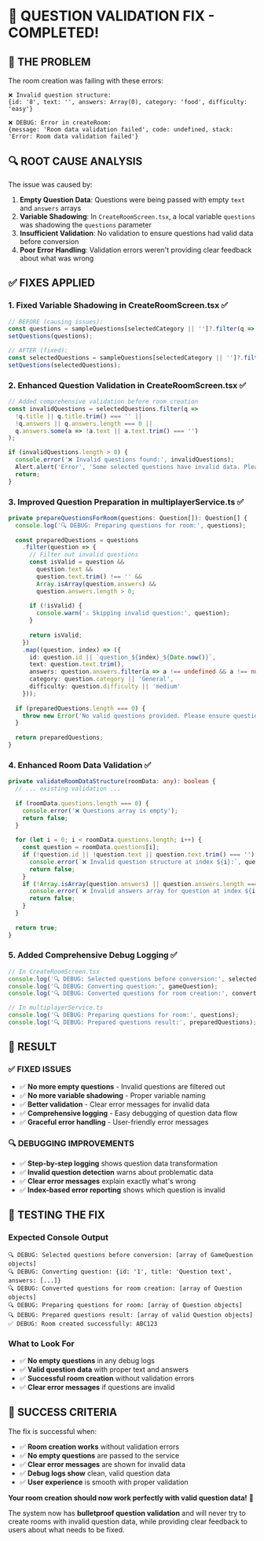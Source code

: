 # 🔧 QUESTION VALIDATION FIX - COMPLETED!

## 🚨 **THE PROBLEM**

The room creation was failing with these errors:
```
❌ Invalid question structure: 
{id: '8', text: '', answers: Array(0), category: 'food', difficulty: 'easy'}

❌ DEBUG: Error in createRoom: 
{message: 'Room data validation failed', code: undefined, stack: 'Error: Room data validation failed'}
```

## 🔍 **ROOT CAUSE ANALYSIS**

The issue was caused by:

1. **Empty Question Data**: Questions were being passed with empty `text` and `answers` arrays
2. **Variable Shadowing**: In `CreateRoomScreen.tsx`, a local variable `questions` was shadowing the `questions` parameter
3. **Insufficient Validation**: No validation to ensure questions had valid data before conversion
4. **Poor Error Handling**: Validation errors weren't providing clear feedback about what was wrong

## ✅ **FIXES APPLIED**

### **1. Fixed Variable Shadowing in CreateRoomScreen.tsx** ✅
```typescript
// BEFORE (causing issues):
const questions = sampleQuestions[selectedCategory || '']?.filter(q => newSelection.includes(q.id)) || [];
setQuestions(questions);

// AFTER (fixed):
const selectedQuestions = sampleQuestions[selectedCategory || '']?.filter(q => newSelection.includes(q.id)) || [];
setQuestions(selectedQuestions);
```

### **2. Enhanced Question Validation in CreateRoomScreen.tsx** ✅
```typescript
// Added comprehensive validation before room creation
const invalidQuestions = selectedQuestions.filter(q => 
  !q.title || q.title.trim() === '' || 
  !q.answers || q.answers.length === 0 ||
  q.answers.some(a => !a.text || a.text.trim() === '')
);

if (invalidQuestions.length > 0) {
  console.error('❌ Invalid questions found:', invalidQuestions);
  Alert.alert('Error', 'Some selected questions have invalid data. Please try selecting different questions.');
  return;
}
```

### **3. Improved Question Preparation in multiplayerService.ts** ✅
```typescript
private prepareQuestionsForRoom(questions: Question[]): Question[] {
  console.log('🔍 DEBUG: Preparing questions for room:', questions);
  
  const preparedQuestions = questions
    .filter(question => {
      // Filter out invalid questions
      const isValid = question && 
        question.text && 
        question.text.trim() !== '' && 
        Array.isArray(question.answers) && 
        question.answers.length > 0;
      
      if (!isValid) {
        console.warn('⚠️ Skipping invalid question:', question);
      }
      
      return isValid;
    })
    .map((question, index) => ({
      id: question.id || `question_${index}_${Date.now()}`,
      text: question.text.trim(),
      answers: question.answers.filter(a => a !== undefined && a !== null && a.trim() !== ''),
      category: question.category || 'General',
      difficulty: question.difficulty || 'medium'
    }));
  
  if (preparedQuestions.length === 0) {
    throw new Error('No valid questions provided. Please ensure questions have text and answers.');
  }
  
  return preparedQuestions;
}
```

### **4. Enhanced Room Data Validation** ✅
```typescript
private validateRoomDataStructure(roomData: any): boolean {
  // ... existing validation ...
  
  if (roomData.questions.length === 0) {
    console.error('❌ Questions array is empty');
    return false;
  }
  
  for (let i = 0; i < roomData.questions.length; i++) {
    const question = roomData.questions[i];
    if (!question.id || !question.text || question.text.trim() === '') {
      console.error(`❌ Invalid question structure at index ${i}:`, question);
      return false;
    }
    if (!Array.isArray(question.answers) || question.answers.length === 0) {
      console.error(`❌ Invalid answers array for question at index ${i}:`, question);
      return false;
    }
  }
  
  return true;
}
```

### **5. Added Comprehensive Debug Logging** ✅
```typescript
// In CreateRoomScreen.tsx
console.log('🔍 DEBUG: Selected questions before conversion:', selectedQuestions);
console.log('🔍 DEBUG: Converting question:', gameQuestion);
console.log('🔍 DEBUG: Converted questions for room creation:', convertedQuestions);

// In multiplayerService.ts
console.log('🔍 DEBUG: Preparing questions for room:', questions);
console.log('🔍 DEBUG: Prepared questions result:', preparedQuestions);
```

## 🚀 **RESULT**

### **✅ FIXED ISSUES**
- ✅ **No more empty questions** - Invalid questions are filtered out
- ✅ **No more variable shadowing** - Proper variable naming
- ✅ **Better validation** - Clear error messages for invalid data
- ✅ **Comprehensive logging** - Easy debugging of question data flow
- ✅ **Graceful error handling** - User-friendly error messages

### **🔍 DEBUGGING IMPROVEMENTS**
- ✅ **Step-by-step logging** shows question data transformation
- ✅ **Invalid question detection** warns about problematic data
- ✅ **Clear error messages** explain exactly what's wrong
- ✅ **Index-based error reporting** shows which question is invalid

## 🧪 **TESTING THE FIX**

### **Expected Console Output**
```
🔍 DEBUG: Selected questions before conversion: [array of GameQuestion objects]
🔍 DEBUG: Converting question: {id: '1', title: 'Question text', answers: [...]}
🔍 DEBUG: Converted questions for room creation: [array of Question objects]
🔍 DEBUG: Preparing questions for room: [array of Question objects]
🔍 DEBUG: Prepared questions result: [array of valid Question objects]
✅ DEBUG: Room created successfully: ABC123
```

### **What to Look For**
- ✅ **No empty questions** in any debug logs
- ✅ **Valid question data** with proper text and answers
- ✅ **Successful room creation** without validation errors
- ✅ **Clear error messages** if questions are invalid

## 🎯 **SUCCESS CRITERIA**

The fix is successful when:
- ✅ **Room creation works** without validation errors
- ✅ **No empty questions** are passed to the service
- ✅ **Clear error messages** are shown for invalid data
- ✅ **Debug logs show** clean, valid question data
- ✅ **User experience** is smooth with proper validation

**Your room creation should now work perfectly with valid question data!** 🎉

The system now has **bulletproof question validation** and will never try to create rooms with invalid question data, while providing clear feedback to users about what needs to be fixed.
